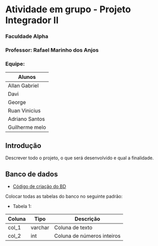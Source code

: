 # Atividade em grupo - Projeto Integrador II

### Faculdade Alpha
### Professor: Rafael Marinho dos Anjos

### Equipe:

| Alunos |
|--------|
| Allan Gabriel|
| Davi |
| George|
| Ruan Vinicius |
| Adriano Santos  |
| Guilherme melo |
## Introdução

Descrever todo o projeto, o que será desenvolvido e qual a finalidade.

## Banco de dados

- [Código de criação do BD](./data/codigo_criacao_banco.sql)

Colocar todas as tabelas do banco no seguinte padrão:

- Tabela 1:

| Coluna | Tipo | Descrição |
|--------|------|-----------|
| col_1 | varchar | Coluna de texto |
| col_2 | int | Coluna de números inteiros |

